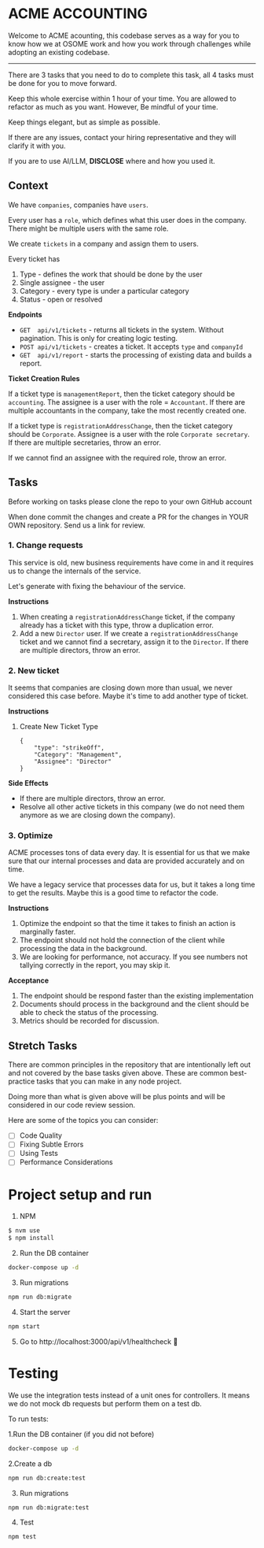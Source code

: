 # ACME ACCOUNTING

Welcome to ACME acounting, this codebase serves as a way for you to
know how we at OSOME work and how you work through challenges while
adopting an existing codebase.

---

There are 3 tasks that you need to do to complete this task, all 4 
tasks must be done for you to move forward.

Keep this whole exercise within 1 hour of your time. You are allowed
to refactor as much as you want. However, Be mindful of your time.

Keep things elegant, but as simple as possible.

If there are any issues, contact your hiring representative and they 
will clarify it with you.

If you are to use AI/LLM, **DISCLOSE** where and how you used it.

## Context

We have `companies`, companies have `users`.

Every user has a `role`, which defines what this user does in the 
company. There might be multiple users with the same role.

We create `tickets` in a company and assign them to users.

Every ticket has
1. Type - defines the work that should be done by the user
2. Single assignee - the user
3. Category - every type is under a particular category
4. Status - open or resolved

**Endpoints**

- `GET  api/v1/tickets`    - returns all tickets in the system. Without 
                             pagination. This is only for creating logic 
                             testing.
- `POST api/v1/tickets`    - creates a ticket. It accepts `type` and `companyId`
- `GET  api/v1/report`     - starts the processing of existing data and
                             builds a report.        

**Ticket Creation Rules**

If a ticket type is `managementReport`, then the ticket category 
should be `accounting`. The assignee is a user with the role = `Accountant`. 
If there are multiple accountants in the company, 
take the most recently created one.

If a ticket type is `registrationAddressChange`, then the ticket category 
should be `Corporate`. Assignee is a user with the role `Corporate secretary`. 
If there are multiple secretaries, throw an error.

If we cannot find an assignee with the required role, throw an error.

## Tasks

Before working on tasks please clone the repo to your own GitHub account

When done commit the changes and create a PR for the changes in YOUR OWN
repository. Send us a link for review.

### 1. Change requests

This service is old, new business requirements have come in and it
requires us to change the internals of the service.

Let's generate with fixing the behaviour of the service.

**Instructions**

1. When creating a `registrationAddressChange` ticket, if the company 
   already has a ticket with this type, throw a duplication error.
2. Add a new `Director` user. If we create a `registrationAddressChange`
   ticket and we cannot find a secretary, assign it to the `Director`. 
   If there are multiple directors, throw an error.

### 2. New ticket

It seems that companies are closing down more than usual, we never considered
this case before. Maybe it's time to add another type of ticket.

**Instructions**

1. Create New Ticket Type
   ```
   {
       "type": "strikeOff",
       "Category": "Management",
       "Assignee": "Director"
   }
   ```

**Side Effects**
- If there are multiple directors, throw an error.
- Resolve all other active tickets in this company (we do not need 
  them anymore as we are closing down the company).

### 3. Optimize

ACME processes tons of data every day. It is essential for us that we
make sure that our internal processes and data are provided accurately
and on time.

We have a legacy service that processes data for us, but it takes a long
time to get the results. Maybe this is a good time to refactor the code.

**Instructions**

1. Optimize the endpoint so that the time it takes to finish an action
   is marginally faster.
2. The endpoint should not hold the connection of the client while processing
   the data in the background.
3. We are looking for performance, not accuracy. If you see numbers not 
   tallying correctly in the report, you may skip it.

**Acceptance**

1. The endpoint should be respond faster than the existing implementation
2. Documents should process in the background and the client should be able
   to check the status of the processing.
3. Metrics should be recorded for discussion.

## Stretch Tasks

There are common principles in the repository that are intentionally 
left out and not covered by the base tasks given above. These are common 
best-practice tasks that you can make in any node project. 

Doing more than what is given above will be plus points and will be
considered in our code review session.

Here are some of the topics you can consider:

- [ ]  Code Quality
- [ ]  Fixing Subtle Errors
- [ ]  Using Tests
- [ ]  Performance Considerations

# Project setup and run

1. NPM
```sh
$ nvm use
$ npm install
```

2. Run the DB container
```sh
docker-compose up -d
```

3. Run migrations
```sh
npm run db:migrate
```

4. Start the server
```sh
npm start
```

5. Go to http://localhost:3000/api/v1/healthcheck 🍾

# Testing
We use the integration tests instead of a unit ones for controllers.
It means we do not mock db requests but perform them on a test db.

To run tests:

1.Run the DB container (if you did not before)
```sh
docker-compose up -d
```

2.Create a db
```sh
npm run db:create:test
```

3. Run migrations
```sh
npm run db:migrate:test
```

4. Test
```sh
npm test
```
